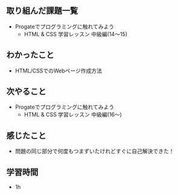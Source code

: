 ## 取り組んだ課題一覧
- Progateでプログラミングに触れてみよう
     -  HTML & CSS 学習レッスン 中級編(14〜15)

## わかったこと
- HTML/CSSでのWebページ作成方法

## 次やること
- Progateでプログラミングに触れてみよう
     -  HTML & CSS 学習レッスン 中級編(16〜)

## 感じたこと
- 問題の同じ部分で何度もつまずいたけれどすぐに自己解決できた！

## 学習時間
- 1h